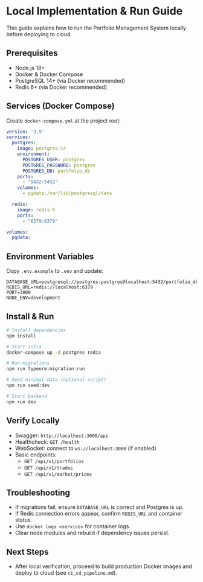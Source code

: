 # Local Implementation & Run Guide

This guide explains how to run the Portfolio Management System locally before deploying to cloud.

## Prerequisites
- Node.js 18+
- Docker & Docker Compose
- PostgreSQL 14+ (via Docker recommended)
- Redis 6+ (via Docker recommended)

## Services (Docker Compose)
Create `docker-compose.yml` at the project root:

```yaml
version: '3.9'
services:
  postgres:
    image: postgres:14
    environment:
      POSTGRES_USER: postgres
      POSTGRES_PASSWORD: postgres
      POSTGRES_DB: portfolio_db
    ports:
      - "5432:5432"
    volumes:
      - pgdata:/var/lib/postgresql/data

  redis:
    image: redis:6
    ports:
      - "6379:6379"

volumes:
  pgdata:
```

## Environment Variables
Copy `.env.example` to `.env` and update:

```env
DATABASE_URL=postgresql://postgres:postgres@localhost:5432/portfolio_db
REDIS_URL=redis://localhost:6379
PORT=3000
NODE_ENV=development
```

## Install & Run
```bash
# Install dependencies
npm install

# Start infra
docker-compose up -d postgres redis

# Run migrations
npm run typeorm:migration:run

# Seed minimal data (optional script)
npm run seed:dev

# Start backend
npm run dev
```

## Verify Locally
- Swagger: `http://localhost:3000/api`
- Healthcheck: `GET /health`
- WebSocket: connect to `ws://localhost:3000` (if enabled)
- Basic endpoints:
  - `GET /api/v1/portfolios`
  - `GET /api/v1/trades`
  - `GET /api/v1/market/prices`

## Troubleshooting
- If migrations fail, ensure `DATABASE_URL` is correct and Postgres is up.
- If Redis connection errors appear, confirm `REDIS_URL` and container status.
- Use `docker logs <service>` for container logs.
- Clear node modules and rebuild if dependency issues persist.

## Next Steps
- After local verification, proceed to build production Docker images and deploy to cloud (see `ci_cd_pipeline.md`).
